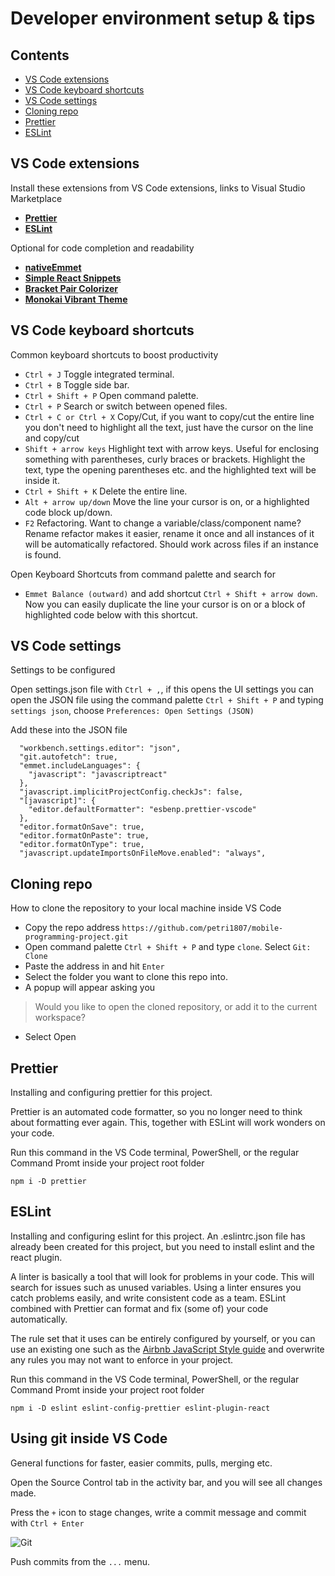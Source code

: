 # Developer environment setup & tips

## Contents
- [VS Code extensions](#vs-code-extensions)
- [VS Code keyboard shortcuts](#vs-code-keyboard-shortcuts)
- [VS Code settings](#vs-code-settings)
- [Cloning repo](#cloning-repo)
- [Prettier](#prettier)
- [ESLint](#eslint)


## VS Code extensions
Install these extensions from VS Code extensions, links to Visual Studio Marketplace

- [**Prettier**](https://marketplace.visualstudio.com/items?itemName=esbenp.prettier-vscode)
- [**ESLint**](https://marketplace.visualstudio.com/items?itemName=dbaeumer.vscode-eslint)

Optional for code completion and readability

- [**nativeEmmet**](https://marketplace.visualstudio.com/items?itemName=SaugatMaharjan.nativeemmet)
- [**Simple React Snippets**](https://marketplace.visualstudio.com/items?itemName=burkeholland.simple-react-snippets)
- [**Bracket Pair Colorizer**](https://marketplace.visualstudio.com/items?itemName=CoenraadS.bracket-pair-colorizer)
- [**Monokai Vibrant Theme**](https://marketplace.visualstudio.com/items?itemName=s3gf4ult.monokai-vibrant)

## VS Code keyboard shortcuts
Common keyboard shortcuts to boost productivity

- `Ctrl + J` Toggle integrated terminal.
- `Ctrl + B` Toggle side bar.
- `Ctrl + Shift + P` Open command palette.
- `Ctrl + P` Search or switch between opened files.
- `Ctrl + C or Ctrl + X` Copy/Cut, if you want to copy/cut the entire line you don't need to highlight all the text, just have the cursor on the line and copy/cut
- `Shift + arrow keys` Highlight text with arrow keys. Useful for enclosing something with parentheses, curly braces or brackets. Highlight the text, type the opening parentheses etc. and the highlighted text will be inside it.
- `Ctrl + Shift + K` Delete the entire line.
- `Alt + arrow up/down` Move the line your cursor is on, or a highlighted code block up/down.
- `F2` Refactoring. Want to change a variable/class/component name? Rename refactor makes it easier, rename it once and all instances of it will be automatically refactored. Should work across files if an instance is found.

Open Keyboard Shortcuts from command palette and search for
- `Emmet Balance (outward)` and add shortcut `Ctrl + Shift + arrow down`. Now you can easily duplicate the line your cursor is on or a block of highlighted code below with this shortcut.

## VS Code settings
Settings to be configured

Open settings.json file with `Ctrl + ,`, if this opens the UI settings you can open the JSON file using the command palette `Ctrl + Shift + P` and typing `settings json`, choose `Preferences: Open Settings (JSON)`

Add these into the JSON file

```
  "workbench.settings.editor": "json",
  "git.autofetch": true,
  "emmet.includeLanguages": {
    "javascript": "javascriptreact"
  },
  "javascript.implicitProjectConfig.checkJs": false,
  "[javascript]": {
    "editor.defaultFormatter": "esbenp.prettier-vscode"
  },
  "editor.formatOnSave": true,
  "editor.formatOnPaste": true,
  "editor.formatOnType": true,
  "javascript.updateImportsOnFileMove.enabled": "always",
```

## Cloning repo
How to clone the repository to your local machine inside VS Code

- Copy the repo address `https://github.com/petri1807/mobile-programming-project.git`
- Open command palette `Ctrl + Shift + P` and type `clone`. Select `Git: Clone`
- Paste the address in and hit `Enter`
- Select the folder you want to clone this repo into.
- A popup will appear asking you
> Would you like to open the cloned repository, or add it to the current workspace?
- Select Open


## Prettier
Installing and configuring prettier for this project.

Prettier is an automated code formatter, so you no longer need to think about formatting ever again. This, together with ESLint will work wonders on your code.

Run this command in the VS Code terminal, PowerShell, or the regular Command Promt inside your project root folder

```npm i -D prettier```

## ESLint
Installing and configuring eslint for this project. An .eslintrc.json file has already been created for this project, but you need to install eslint and the react plugin.

A linter is basically a tool that will look for problems in your code. This will search for issues such as unused variables. Using a linter ensures you catch problems easily, and write consistent code as a team. ESLint combined with Prettier can format and fix (some of) your code automatically.

The rule set that it uses can be entirely configured by yourself, or you can use an existing one such as the [Airbnb JavaScript Style guide](https://github.com/airbnb/javascript) and overwrite any rules you may not want to enforce in your project.

Run this command in the VS Code terminal, PowerShell, or the regular Command Promt inside your project root folder

```npm i -D eslint eslint-config-prettier eslint-plugin-react```

## Using git inside VS Code
General functions for faster, easier commits, pulls, merging etc.

Open the Source Control tab in the activity bar, and you will see all changes made. 

Press the `+` icon to stage changes, write a commit message and commit with `Ctrl + Enter`

![Git](/vscodegit.jpg)

Push commits from the `...` menu.
